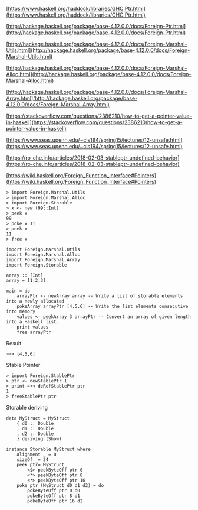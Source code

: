 [https://www.haskell.org/haddock/libraries/GHC.Ptr.html](https://www.haskell.org/haddock/libraries/GHC.Ptr.html)

[http://hackage.haskell.org/package/base-4.12.0.0/docs/Foreign-Ptr.html](http://hackage.haskell.org/package/base-4.12.0.0/docs/Foreign-Ptr.html)

[http://hackage.haskell.org/package/base-4.12.0.0/docs/Foreign-Marshal-Utils.html](http://hackage.haskell.org/package/base-4.12.0.0/docs/Foreign-Marshal-Utils.html)

[http://hackage.haskell.org/package/base-4.12.0.0/docs/Foreign-Marshal-Alloc.html](http://hackage.haskell.org/package/base-4.12.0.0/docs/Foreign-Marshal-Alloc.html)

[http://hackage.haskell.org/package/base-4.12.0.0/docs/Foreign-Marshal-Array.html](http://hackage.haskell.org/package/base-4.12.0.0/docs/Foreign-Marshal-Array.html)

[https://stackoverflow.com/questions/2386210/how-to-get-a-pointer-value-in-haskell](https://stackoverflow.com/questions/2386210/how-to-get-a-pointer-value-in-haskell)

[https://www.seas.upenn.edu/~cis194/spring15/lectures/12-unsafe.html](https://www.seas.upenn.edu/~cis194/spring15/lectures/12-unsafe.html)

[https://ro-che.info/articles/2018-02-03-stableptr-undefined-behavior](https://ro-che.info/articles/2018-02-03-stableptr-undefined-behavior)

[https://wiki.haskell.org/Foreign_Function_Interface#Pointers](https://wiki.haskell.org/Foreign_Function_Interface#Pointers)

```
> import Foreign.Marshal.Utils
> import Foreign.Marshal.Alloc
> import Foreign.Storable
> x <- new (99::Int)
> peek x
99
> poke x 11
> peek x
11
> free x
```

```
import Foreign.Marshal.Utils
import Foreign.Marshal.Alloc
import Foreign.Marshal.Array
import Foreign.Storable

array :: [Int]
array = [1,2,3]

main = do
    arrayPtr <- newArray array -- Write a list of storable elements into a newly allocated
    pokeArray arrayPtr [4,5,6] -- Write the list elements consecutive into memory
    values <- peekArray 3 arrayPtr -- Convert an array of given length into a Haskell list.
    print values
    free arrayPtr
```

Result
```
>>> [4,5,6]
```


Stable Pointer

```
> import Foreign.StablePtr
> ptr <- newStablePtr 1
> print =<< deRefStablePtr ptr
1
> freeStablePtr ptr

```

Storable deriving

```
data MyStruct = MyStruct
    { d0 :: Double
    , d1 :: Double
    , d2 :: Double
    } deriving (Show)

instance Storable MyStruct where
    alignment _ = 8
    sizeOf _= 24
    peek ptr= MyStruct
        <$> peekByteOff ptr 0
        <*> peekByteOff ptr 8
        <*> peekByteOff ptr 16
    poke ptr (MyStruct d0 d1 d2) = do
        pokeByteOff ptr 0 d0
        pokeByteOff ptr 8 d1
        pokeByteOff ptr 16 d2
```